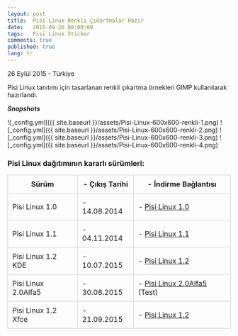```yaml
---
layout: post
title:  Pisi Linux Renkli Çıkartmalar Hazır
date:   2015-09-26 08:00:00
tags:   Pisi Linux Sticker
comments: true
published: true
lang: tr
---
```

 

<p class="meta">26 Eylül 2015 - Türkiye</p>

Pisi Linux tanıtımı için tasarlanan renkli çıkartma örnekleri GIMP kullanılarak hazırlandı. 

***Snapshots***

![_config.yml]({{ site.baseurl }}/assets/Pisi-Linux-600x600-renkli-1.png)
![_config.yml]({{ site.baseurl }}/assets/Pisi-Linux-600x600-renkli-2.png)
![_config.yml]({{ site.baseurl }}/assets/Pisi-Linux-600x600-renkli-3.png)
![_config.yml]({{ site.baseurl }}/assets/Pisi-Linux-600x600-renkli-4.png)



### Pisi Linux dağıtımının kararlı sürümleri:



| Sürüm                  |- Çıkış Tarihi |- İndirme Bağlantısı |
|------------------------|---------------|---------------------|
| Pisi Linux 1.0         |- 14.08.2014   |- [Pisi Linux 1.0](https://sourceforge.net/projects/pisilinux/files/1.0/)|
| Pisi Linux 1.1         |- 04.11.2014   |- [Pisi Linux 1.1](https://sourceforge.net/projects/pisilinux/files/1.1/)|
| Pisi Linux 1.2 KDE     |- 10.07.2015   |- [Pisi Linux 1.2](https://sourceforge.net/projects/pisilinux/files/1.2/)|
| Pisi Linux 2.0Alfa5    |- 30.08.2015   |- [Pisi Linux 2.0Alfa5](https://openload.co/f/vuimrNgPjSE/Pisi-Linux-2.0-Alfa5-KDE5-KaraKedi-x86_64.iso) (Test)
| Pisi Linux 1.2 Xfce    |- 21.09.2015   |- [Pisi Linux 1.2](https://openload.co/f/R6JeYpGW3BM/Pisi-Linux-1.2-XFCE-x86_64.iso)|


<html>
        <title>Table Example</title>
        <style>
            table {
                border-collapse: collapse;
                width: 100%;
            }
            th, td {
                border: 1px solid #ccc;
                padding: 10px;
            }
            table.alt tr:nth-child(even) {
                background-color: #eee;
            }
            table.alt tr:nth-child(odd) {
                background-color: #fff;
            }            
        </style>
 </html> 

